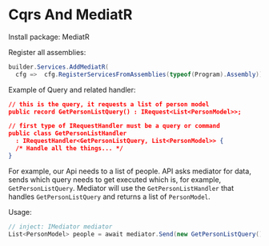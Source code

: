# Cqrs And MediatR

Install package: MediatR 

Register all assemblies:
```cs
builder.Services.AddMediatR( 
  cfg =>  cfg.RegisterServicesFromAssemblies(typeof(Program).Assembly));
```
 
Example of Query and related handler:

```json
// this is the query, it requests a list of person model 
public record GetPersonListQuery() : IRequest<List<PersonModel>>; 

// first type of IRequestHandler must be a query or command 
public class GetPersonListHandler
  : IRequestHandler<GetPersonListQuery, List<PersonModel>> {
  /* Handle all the things... */
} 
```

For example, our Api needs to a list of people. API asks mediator for data, sends which query needs to get executed which is, for example, `GetPersonListQuery`. Mediator will use the `GetPersonListHandler` that handles `GetPersonListQuery` and returns a list of `PersonModel`.

Usage:

```cs
// inject: IMediator mediator 
List<PersonModel> people = await mediator.Send(new GetPersonListQuery());
```
